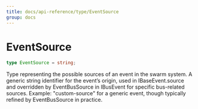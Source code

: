 ```yaml
---
title: docs/api-reference/type/EventSource
group: docs
---
```


# EventSource

```ts
type EventSource = string;
```

Type representing the possible sources of an event in the swarm system.
A generic string identifier for the event’s origin, used in IBaseEvent.source and overridden by EventBusSource in IBusEvent for specific bus-related sources.
Example: "custom-source" for a generic event, though typically refined by EventBusSource in practice.
